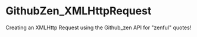 # GithubZen_XMLHttpRequest
Creating an XMLHttp Request using the Github_zen API for "zenful" quotes!
